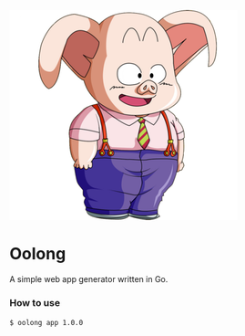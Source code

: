 ![alt text](./src/oolong.png "Let's generate some code!!!")

# Oolong
A simple web app generator written in Go.

### How to use
 ```
 $ oolong app 1.0.0
 ```

